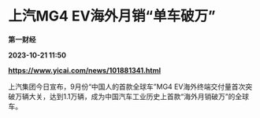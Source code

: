 # 上汽MG4 EV海外月销“单车破万”
**第一财经**

**2023-10-21 11:50**

**https://www.yicai.com/news/101881341.html**

上汽集团今日宣布，9月份“中国人的首款全球车”MG4 EV海外终端交付量首次突破万辆大关，达到1.1万辆，成为中国汽车工业历史上首款“海外月销破万”的全球车。